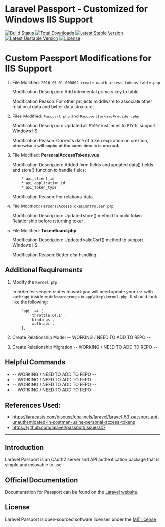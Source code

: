 # Laravel Passport - Customized for Windows IIS Support 

[![Build Status](https://travis-ci.org/laravel/passport.svg)](https://travis-ci.org/laravel/passport)
[![Total Downloads](https://poser.pugx.org/laravel/passport/d/total.svg)](https://packagist.org/packages/laravel/passport)
[![Latest Stable Version](https://poser.pugx.org/laravel/passport/v/stable.svg)](https://packagist.org/packages/laravel/passport)
[![Latest Unstable Version](https://poser.pugx.org/laravel/passport/v/unstable.svg)](https://packagist.org/packages/laravel/passport)
[![License](https://poser.pugx.org/laravel/passport/license.svg)](https://packagist.org/packages/laravel/passport)

# Custom Passport Modifications for IIS Support
1.  File Modified:
		```2016_06_01_000002_create_oauth_access_tokens_table.php```

	Modification Description:
		Add intremental primary key to table.
        
    Modification Reason:
        For other projects middlware to associate other relational data and better data structure.

2.  Files Modified:
		```Passport.php``` and ```PassportServiceProvider.php```

    Modification Description:
    	Updated all ```P100Y``` instances to ```P1Y``` to support Windows IIS.

    Modification Reason: 
        Corrects date of token expiration on creation, otherwise it will expire at the same time is is created.

3.  File Modified:
		**PersonalAccessTokens.vue**

    Modification Description:
    	Added form fields and updated data() fields and store() function to handle fields:

			* api_client_id
			* api_application_id
			* api_token_type

    Modification Reason:
         For relational data.

4.  File Modified:
		```PersonalAccessTokenController.php```

    Modification Description:
    	Updated store() method to build token Relationship before returning token.

5.  File Modified:
		**TokenGuard.php**

    Modification Description:
    	Updated validCsrf() method to support Windows IIS.
        
    Modification Reason:
        Better cfsr handling.

## Additional Requirements

1. 	Modify the `Kernel.php`

	In order for scoped routes to work you will need update
	your `api` with `auth:api` inside `middlewaregroups` in `app\Http\kernel.php`.
	It should look like the following:

	```
		'api' => [
			'throttle:60,1',
			'bindings',
			'auth:api',
		],
	```

2. Create Relationship Model
   -- WORKING / NEED TO ADD TO REPO --

3. Create Relationship Migration
   -- WORKING / NEED TO ADD TO REPO --
   
## Helpful Commands   
  * -- WORKING / NEED TO ADD TO REPO --
  * -- WORKING / NEED TO ADD TO REPO --
  * -- WORKING / NEED TO ADD TO REPO --
  * -- WORKING / NEED TO ADD TO REPO --
   
## References Used:

- https://laracasts.com/discuss/channels/laravel/laravel-53-passport-api-unauthenticated-in-postman-using-personal-access-tokens
- https://github.com/laravel/passport/issues/47

---

## Introduction

Laravel Passport is an OAuth2 server and API authentication package that is simple and enjoyable to use.

## Official Documentation

Documentation for Passport can be found on the [Laravel website](http://laravel.com/docs/master/passport).

## License

Laravel Passport is open-sourced software licensed under the [MIT license](http://opensource.org/licenses/MIT)
